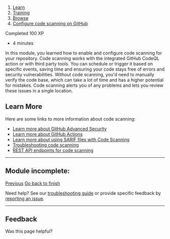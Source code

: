 1.  [Learn](https://learn.microsoft.com/en-us/)
2.  [Training](https://learn.microsoft.com/en-us/training/)
3.  [Browse](https://learn.microsoft.com/en-us/training/browse/)
4.  [Configure code scanning on GitHub](https://learn.microsoft.com/en-us/training/modules/configure-code-scanning/)

Completed 100 XP

-   4 minutes

In this module, you learned how to enable and configure code scanning for your repository. Code scanning works with the integrated GitHub CodeQL action or with third party tools. You can schedule or trigger it based on specific events, saving time and ensuring your code stays free of errors and security vulnerabilities. Without code scanning, you'd need to manually verify the code base, which can take a lot of time and has a higher potential for mistakes. Code scanning alerts you of any problems and lets you review these issues in a single location.

## Learn More

Here are some links to more information about code scanning:

-   [Learn more about GitHub Advanced Security](https://docs.github.com/get-started/learning-about-github/about-github-advanced-security)
-   [Learn more about GitHub Actions](https://docs.github.com/actions/learn-github-actions/understanding-github-actions)
-   [Learn more about using SARIF files with Code Scanning](https://docs.github.com/code-security/code-scanning/integrating-with-code-scanning/sarif-support-for-code-scanning)
-   [Troubleshooting code scanning](https://docs.github.com//code-security/code-scanning/troubleshooting-code-scanning)
-   [REST API endpoints for code scanning](https://docs.github.com/rest/code-scanning/code-scanning)

___

## Module incomplete:

[Previous](https://learn.microsoft.com/en-us/training/modules/configure-code-scanning/6-knowledge-check/) [Go back to finish](https://learn.microsoft.com/en-us/training/modules/configure-code-scanning/6-knowledge-check/)

Need help? See our [troubleshooting guide](https://learn.microsoft.com/en-us/training/support/troubleshooting?uid=learn.configure-code-scanning.7-summary&documentId=9ea69114-f915-036b-73c1-61dae5be3d61&versionIndependentDocumentId=d74af7ca-a2f4-d768-eac1-09f5c6c6fac6&platformId=b23410dc-d899-29e4-78b4-9eb23481f850&contentPath=%2FMicrosoftDocs%2Flearn-pr%2Fblob%2Flive%2Flearn-pr%2Fgithub%2Fconfigure-code-scanning%2F7-summary.yml&url=https%3A%2F%2Flearn.microsoft.com%2Fen-us%2Ftraining%2Fmodules%2Fconfigure-code-scanning%2F7-summary&author=robmcm) or provide specific feedback by [reporting an issue](https://learn.microsoft.com/en-us/training/support/troubleshooting?uid=learn.configure-code-scanning.7-summary&documentId=9ea69114-f915-036b-73c1-61dae5be3d61&versionIndependentDocumentId=d74af7ca-a2f4-d768-eac1-09f5c6c6fac6&platformId=b23410dc-d899-29e4-78b4-9eb23481f850&contentPath=%2FMicrosoftDocs%2Flearn-pr%2Fblob%2Flive%2Flearn-pr%2Fgithub%2Fconfigure-code-scanning%2F7-summary.yml&url=https%3A%2F%2Flearn.microsoft.com%2Fen-us%2Ftraining%2Fmodules%2Fconfigure-code-scanning%2F7-summary&author=robmcm#report-feedback).

___

## Feedback

Was this page helpful?